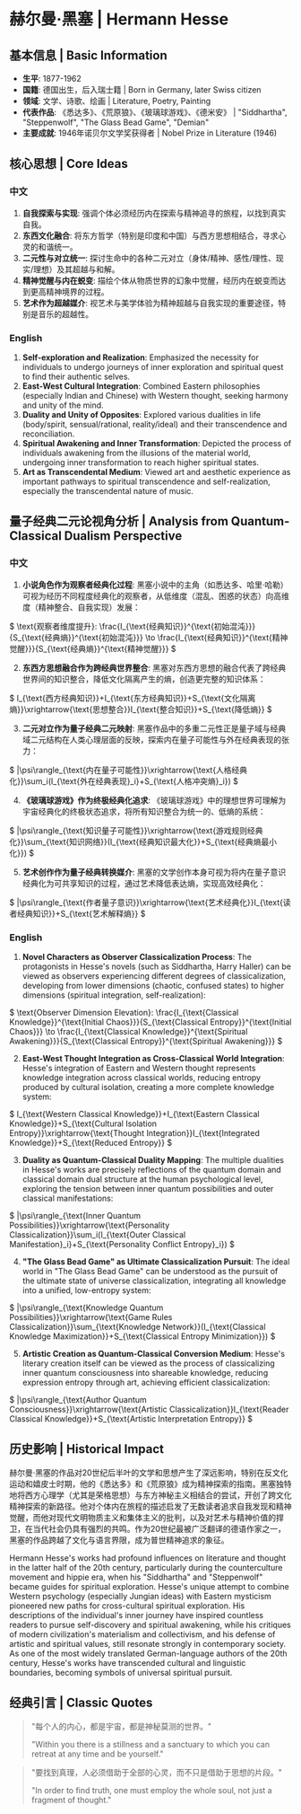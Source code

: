 # 赫尔曼·黑塞 | Hermann Hesse

## 基本信息 | Basic Information
- **生平**: 1877-1962
- **国籍**: 德国出生，后入瑞士籍 | Born in Germany, later Swiss citizen
- **领域**: 文学、诗歌、绘画 | Literature, Poetry, Painting
- **代表作品**: 《悉达多》、《荒原狼》、《玻璃球游戏》、《德米安》 | "Siddhartha", "Steppenwolf", "The Glass Bead Game", "Demian"
- **主要成就**: 1946年诺贝尔文学奖获得者 | Nobel Prize in Literature (1946)

## 核心思想 | Core Ideas

### 中文
1. **自我探索与实现**: 强调个体必须经历内在探索与精神追寻的旅程，以找到真实自我。
2. **东西文化融合**: 将东方哲学（特别是印度和中国）与西方思想相结合，寻求心灵的和谐统一。
3. **二元性与对立统一**: 探讨生命中的各种二元对立（身体/精神、感性/理性、现实/理想）及其超越与和解。
4. **精神觉醒与内在蜕变**: 描绘个体从物质世界的幻象中觉醒，经历内在蜕变而达到更高精神境界的过程。
5. **艺术作为超越媒介**: 视艺术与美学体验为精神超越与自我实现的重要途径，特别是音乐的超越性。

### English
1. **Self-exploration and Realization**: Emphasized the necessity for individuals to undergo journeys of inner exploration and spiritual quest to find their authentic selves.
2. **East-West Cultural Integration**: Combined Eastern philosophies (especially Indian and Chinese) with Western thought, seeking harmony and unity of the mind.
3. **Duality and Unity of Opposites**: Explored various dualities in life (body/spirit, sensual/rational, reality/ideal) and their transcendence and reconciliation.
4. **Spiritual Awakening and Inner Transformation**: Depicted the process of individuals awakening from the illusions of the material world, undergoing inner transformation to reach higher spiritual states.
5. **Art as Transcendental Medium**: Viewed art and aesthetic experience as important pathways to spiritual transcendence and self-realization, especially the transcendental nature of music.

## 量子经典二元论视角分析 | Analysis from Quantum-Classical Dualism Perspective

### 中文
1. **小说角色作为观察者经典化过程**: 黑塞小说中的主角（如悉达多、哈里·哈勒）可视为经历不同程度经典化的观察者，从低维度（混乱、困惑的状态）向高维度（精神整合、自我实现）发展：

$`
\text{观察者维度提升}: \frac{I_{\text{经典知识}}^{\text{初始混沌}}}{S_{\text{经典熵}}^{\text{初始混沌}}} \to \frac{I_{\text{经典知识}}^{\text{精神觉醒}}}{S_{\text{经典熵}}^{\text{精神觉醒}}}
`$

2. **东西方思想融合作为跨经典世界整合**: 黑塞对东西方思想的融合代表了跨经典世界间的知识整合，降低文化隔离产生的熵，创造更完整的知识体系：

$`
I_{\text{西方经典知识}}+I_{\text{东方经典知识}}+S_{\text{文化隔离熵}}\xrightarrow{\text{思想整合}}I_{\text{整合知识}}+S_{\text{降低熵}}
`$

3. **二元对立作为量子经典二元映射**: 黑塞作品中的多重二元性正是量子域与经典域二元结构在人类心理层面的反映，探索内在量子可能性与外在经典表现的张力：

$`
|\psi\rangle_{\text{内在量子可能性}}\xrightarrow{\text{人格经典化}}\sum_i(I_{\text{外在经典表现}_i}+S_{\text{人格冲突熵}_i})
`$

4. **《玻璃球游戏》作为终极经典化追求**: 《玻璃球游戏》中的理想世界可理解为宇宙经典化的终极状态追求，将所有知识整合为统一的、低熵的系统：

$`
|\psi\rangle_{\text{知识量子可能性}}\xrightarrow{\text{游戏规则经典化}}\sum_{\text{知识网络}}(I_{\text{经典知识最大化}}+S_{\text{经典熵最小化}})
`$

5. **艺术创作作为量子经典转换媒介**: 黑塞的文学创作本身可视为将内在量子意识经典化为可共享知识的过程，通过艺术降低表达熵，实现高效经典化：

$`
|\psi\rangle_{\text{作者量子意识}}\xrightarrow{\text{艺术经典化}}I_{\text{读者经典知识}}+S_{\text{艺术解释熵}}
`$

### English
1. **Novel Characters as Observer Classicalization Process**: The protagonists in Hesse's novels (such as Siddhartha, Harry Haller) can be viewed as observers experiencing different degrees of classicalization, developing from lower dimensions (chaotic, confused states) to higher dimensions (spiritual integration, self-realization):

$`
\text{Observer Dimension Elevation}: \frac{I_{\text{Classical Knowledge}}^{\text{Initial Chaos}}}{S_{\text{Classical Entropy}}^{\text{Initial Chaos}}} \to \frac{I_{\text{Classical Knowledge}}^{\text{Spiritual Awakening}}}{S_{\text{Classical Entropy}}^{\text{Spiritual Awakening}}}
`$

2. **East-West Thought Integration as Cross-Classical World Integration**: Hesse's integration of Eastern and Western thought represents knowledge integration across classical worlds, reducing entropy produced by cultural isolation, creating a more complete knowledge system:

$`
I_{\text{Western Classical Knowledge}}+I_{\text{Eastern Classical Knowledge}}+S_{\text{Cultural Isolation Entropy}}\xrightarrow{\text{Thought Integration}}I_{\text{Integrated Knowledge}}+S_{\text{Reduced Entropy}}
`$

3. **Duality as Quantum-Classical Duality Mapping**: The multiple dualities in Hesse's works are precisely reflections of the quantum domain and classical domain dual structure at the human psychological level, exploring the tension between inner quantum possibilities and outer classical manifestations:

$`
|\psi\rangle_{\text{Inner Quantum Possibilities}}\xrightarrow{\text{Personality Classicalization}}\sum_i(I_{\text{Outer Classical Manifestation}_i}+S_{\text{Personality Conflict Entropy}_i})
`$

4. **"The Glass Bead Game" as Ultimate Classicalization Pursuit**: The ideal world in "The Glass Bead Game" can be understood as the pursuit of the ultimate state of universe classicalization, integrating all knowledge into a unified, low-entropy system:

$`
|\psi\rangle_{\text{Knowledge Quantum Possibilities}}\xrightarrow{\text{Game Rules Classicalization}}\sum_{\text{Knowledge Network}}(I_{\text{Classical Knowledge Maximization}}+S_{\text{Classical Entropy Minimization}})
`$

5. **Artistic Creation as Quantum-Classical Conversion Medium**: Hesse's literary creation itself can be viewed as the process of classicalizing inner quantum consciousness into shareable knowledge, reducing expression entropy through art, achieving efficient classicalization:

$`
|\psi\rangle_{\text{Author Quantum Consciousness}}\xrightarrow{\text{Artistic Classicalization}}I_{\text{Reader Classical Knowledge}}+S_{\text{Artistic Interpretation Entropy}}
`$

## 历史影响 | Historical Impact
赫尔曼·黑塞的作品对20世纪后半叶的文学和思想产生了深远影响，特别在反文化运动和嬉皮士时期，他的《悉达多》和《荒原狼》成为精神探索的指南。黑塞独特地将西方心理学（尤其是荣格思想）与东方神秘主义相结合的尝试，开创了跨文化精神探索的新路径。他对个体内在旅程的描述启发了无数读者追求自我发现和精神觉醒，而他对现代文明物质主义和集体主义的批判，以及对艺术与精神价值的捍卫，在当代社会仍具有强烈的共鸣。作为20世纪最被广泛翻译的德语作家之一，黑塞的作品跨越了文化与语言界限，成为普世精神追求的象征。

Hermann Hesse's works had profound influences on literature and thought in the latter half of the 20th century, particularly during the counterculture movement and hippie era, when his "Siddhartha" and "Steppenwolf" became guides for spiritual exploration. Hesse's unique attempt to combine Western psychology (especially Jungian ideas) with Eastern mysticism pioneered new paths for cross-cultural spiritual exploration. His descriptions of the individual's inner journey have inspired countless readers to pursue self-discovery and spiritual awakening, while his critiques of modern civilization's materialism and collectivism, and his defense of artistic and spiritual values, still resonate strongly in contemporary society. As one of the most widely translated German-language authors of the 20th century, Hesse's works have transcended cultural and linguistic boundaries, becoming symbols of universal spiritual pursuit.

## 经典引言 | Classic Quotes
> "每个人的内心，都是宇宙，都是神秘莫测的世界。"
> 
> "Within you there is a stillness and a sanctuary to which you can retreat at any time and be yourself."

> "要找到真理，人必须借助于全部的心灵，而不只是借助于思想的片段。"
> 
> "In order to find truth, one must employ the whole soul, not just a fragment of thought." 